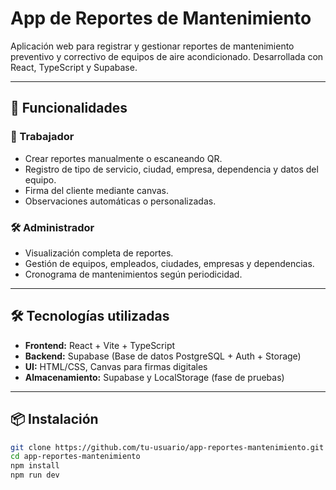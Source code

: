 # App de Reportes de Mantenimiento

Aplicación web para registrar y gestionar reportes de mantenimiento preventivo y correctivo de equipos de aire acondicionado. Desarrollada con React, TypeScript y Supabase.

---

## 🚀 Funcionalidades

### 👷 Trabajador

- Crear reportes manualmente o escaneando QR.
- Registro de tipo de servicio, ciudad, empresa, dependencia y datos del equipo.
- Firma del cliente mediante canvas.
- Observaciones automáticas o personalizadas.

### 🛠️ Administrador

- Visualización completa de reportes.
- Gestión de equipos, empleados, ciudades, empresas y dependencias.
- Cronograma de mantenimientos según periodicidad.

---

## 🛠️ Tecnologías utilizadas

- **Frontend:** React + Vite + TypeScript
- **Backend:** Supabase (Base de datos PostgreSQL + Auth + Storage)
- **UI:** HTML/CSS, Canvas para firmas digitales
- **Almacenamiento:** Supabase y LocalStorage (fase de pruebas)

---

## 📦 Instalación

```bash
git clone https://github.com/tu-usuario/app-reportes-mantenimiento.git
cd app-reportes-mantenimiento
npm install
npm run dev
```
